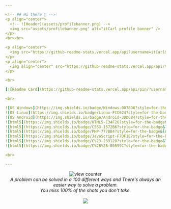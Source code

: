 ```yaml
---

<!-- ## Hi there 👋 -->
<p align="center">
  <!-- ![Header](assets/profilebanner.png) -->
  <img src="assets/profilebanner.png" alt="itCarl profile banner" />
</p>
<br><br>

<p align="center">
  <img src="https://github-readme-stats.vercel.app/api?username=itCarl&show_icons=true&count_private=true&bg_color=90,22272e,22272e&title_color=fff&text_color=fff&theme=dark" alt="itCarl" />
</p>
<p align="center">
  <img align="center" src="https://github-readme-stats.vercel.app/api/top-langs/?username=itCarl&layout=compact&theme=codeSTACKr" alt="itCarl" />
</p>

<br>

[![Readme Card](https://github-readme-stats.vercel.app/api/pin/?username=BlubberLounge&repo=Shisha-Tools&bg_color=90,283A3B,283A3B&title_color=fff&text_color=fff&theme=dark)](https://github.com/BlubberLounge/EventManager) [![Readme Card](https://github-readme-stats.vercel.app/api/pin/?username=itCarl&repo=WLED-Community-Themes&bg_color=90,283A3B,283A3B&title_color=fff&text_color=fff&theme=dark)](https://github.com/itCarl/WLED-Community-Themes)

<br>

![OS Windows](https://img.shields.io/badge/Windows-0078D6?style=for-the-badge&logo=windows&logoColor=white)
![OS Linux](https://img.shields.io/badge/Linux-FCC624?style=for-the-badge&logo=linux&logoColor=black)
![OS Android](https://img.shields.io/badge/Android-3DDC84?style=for-the-badge&logo=android&logoColor=white)
![html5](https://img.shields.io/badge/HTML5-E34F26?style=for-the-badge&logo=html5&logoColor=white)
![html5](https://img.shields.io/badge/CSS3-1572B6?style=for-the-badge&logo=css3&logoColor=white)
![html5](https://img.shields.io/badge/PHP-777BB4?style=for-the-badge&logo=php&logoColor=white)
![html5](https://img.shields.io/badge/JavaScript-F7DF1E?style=for-the-badge&logo=javascript&logoColor=black)
![html5](https://img.shields.io/badge/C%23-239120?style=for-the-badge&logo=c-sharp&logoColor=white)
![html5](https://img.shields.io/badge/C%2B%2B-00599C?style=for-the-badge&logo=c%2B%2B&logoColor=white)

<br>

---
```


<p align="center">
   <img src="https://komarev.com/ghpvc/?username=itCarl&style=flat-square&style=flat-square&color=red&label=Look+at+my+Profile+views:" alt="view counter"></img>
   <br>  
   <i>A problem can be solved in a 100 different ways and There's always an easier way to solve a problem.</i>
   <br>
   <i>You miss 100% of the shots you don't take.</i>
   <br>
   <br>
   <a target="_blank" href="https://maximilian-mewes.de/">
     <img src="https://img.shields.io/badge/-PORTFOLIO-12100E?style=for-the-badge&logo=Google&logoColor=white"></img>
   </a>
</p>

<!--
**itCarl/itCarl** is a ✨ _special_ ✨ repository because its `README.md` (this file) appears on your GitHub profile.

Here are some ideas to get you started:

- 🔭 I’m currently working on ...
- 🌱 I’m currently learning ...
- 👯 I’m looking to collaborate on ...
- 🤔 I’m looking for help with ...
- 💬 Ask me about ...
- 📫 How to reach me: ...
- 😄 Pronouns: ...
- ⚡ Fun fact: ...
-->

